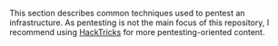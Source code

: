 This section describes common techniques used to pentest an infrastructure. As pentesting is not the main focus of this repository, I recommend using [HackTricks](https://book.hacktricks.xyz) for more pentesting-oriented content.
